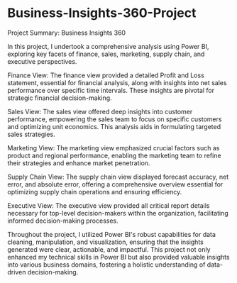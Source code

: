 # Business-Insights-360-Project
Project Summary: Business Insights 360

In this project, I undertook a comprehensive analysis using Power BI, exploring key facets of finance, sales, marketing, supply chain, and executive perspectives.

Finance View:
The finance view provided a detailed Profit and Loss statement, essential for financial analysis, along with insights into net sales performance over specific time intervals. These insights are pivotal for strategic financial decision-making.

Sales View:
The sales view offered deep insights into customer performance, empowering the sales team to focus on specific customers and optimizing unit economics. This analysis aids in formulating targeted sales strategies.

Marketing View:
The marketing view emphasized crucial factors such as product and regional performance, enabling the marketing team to refine their strategies and enhance market penetration.

Supply Chain View:
The supply chain view displayed forecast accuracy, net error, and absolute error, offering a comprehensive overview essential for optimizing supply chain operations and ensuring efficiency.

Executive View:
The executive view provided all critical report details necessary for top-level decision-makers within the organization, facilitating informed decision-making processes.

Throughout the project, I utilized Power BI's robust capabilities for data cleaning, manipulation, and visualization, ensuring that the insights generated were clear, actionable, and impactful. This project not only enhanced my technical skills in Power BI but also provided valuable insights into various business domains, fostering a holistic understanding of data-driven decision-making.
